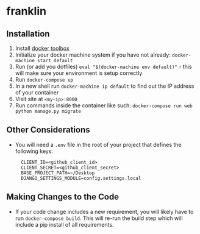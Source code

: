 # franklin

## Installation

1. Install [docker toolbox](https://www.docker.com/toolbox)
1. Initialize your docker machine system if you have not already: `docker-machine start default`
1. Run (or add you dotfiles) `eval "$(docker-machine env default)"` - this will make sure your environment is setup correctly
1. Run `docker-compose up`
1. In a new shell run `docker-machine ip default` to find out the IP address of your container
1. Visit site at `<my-ip>:8000`
1. Run commands inside the container like such: `docker-compose run web python manage.py migrate`

## Other Considerations

- You will need a `.env` file in the root of your project that defines the following keys:


    ```
      CLIENT_ID=<github_client_id>
      CLIENT_SECRET=<github_client_secret>
      BASE_PROJECT_PATH=~/Desktop
      DJANGO_SETTINGS_MODULE=config.settings.local
    ```

## Making Changes to the Code

- If your code change includes a new requirement, you will likely have to run `docker-compose build`. This will re-run the build step which will include a pip install of all requirements.
